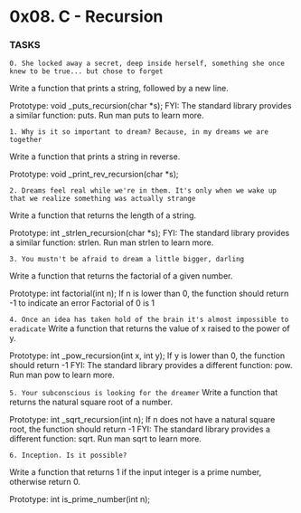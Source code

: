 # 0x08. C - Recursion

### TASKS

```0. She locked away a secret, deep inside herself, something she once knew to be true... but chose to forget```

Write a function that prints a string, followed by a new line.

Prototype: void _puts_recursion(char *s);
FYI: The standard library provides a similar function: puts. Run man puts to learn more.

```1. Why is it so important to dream? Because, in my dreams we are together```

Write a function that prints a string in reverse.

Prototype: void _print_rev_recursion(char *s);

```2. Dreams feel real while we're in them. It's only when we wake up that we realize something was actually strange```

Write a function that returns the length of a string.

Prototype: int _strlen_recursion(char *s);
FYI: The standard library provides a similar function: strlen. Run man strlen to learn more.

```3. You mustn't be afraid to dream a little bigger, darling```

Write a function that returns the factorial of a given number.

Prototype: int factorial(int n);
If n is lower than 0, the function should return -1 to indicate an error
Factorial of 0 is 1


```4. Once an idea has taken hold of the brain it's almost impossible to eradicate```
Write a function that returns the value of x raised to the power of y.

Prototype: int _pow_recursion(int x, int y);
If y is lower than 0, the function should return -1
FYI: The standard library provides a different function: pow. Run man pow to learn more.

```5. Your subconscious is looking for the dreamer```
Write a function that returns the natural square root of a number.

Prototype: int _sqrt_recursion(int n);
If n does not have a natural square root, the function should return -1
FYI: The standard library provides a different function: sqrt. Run man sqrt to learn more.


```6. Inception. Is it possible?```

Write a function that returns 1 if the input integer is a prime number, otherwise return 0.

Prototype: int is_prime_number(int n);

```
